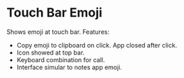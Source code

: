 # Touch Bar Emoji

Shows emoji at touch bar. 
Features:
- Copy emoji to clipboard on click. App closed after click.
- Icon showed at top bar.
- Keyboard combination for call.
- Interface simular to notes app emoji.
